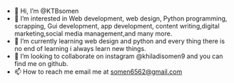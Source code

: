 - 👋 Hi, I’m @KTBsomen
- 👀 I’m interested in Web development, web design, Python programming, scrapping, Gui development, app development, content writing,digital marketing,social media management,and many more.  
- 🌱 I’m currently learning web design and python and every thing there is no end of learning i always learn new things.
- 💞️ I’m looking to collaborate on instagram @khiladisomen9 and you can find me on github.
- 📫 How to reach me email me at somen6562@gmail.com

<!---
KTBsomen/KTBsomen is a ✨ special ✨ repository because its `README.md` (this file) appears on your GitHub profile.
You can click the Preview link to take a look at your changes.
--->
